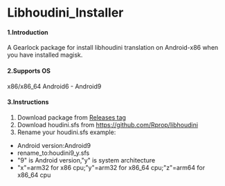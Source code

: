 # Libhoudini_Installer

#### 1.Introduction
A Gearlock package for install libhoudini translation on Android-x86 when you have installed magisk.

#### 2.Supports OS
x86/x86_64 Android6 - Android9

#### 3.Instructions

1.  Download package from [Releases tag](https://github.com/natsumerinchan/Libhoudini_Installer/releases)
2.  Download houdini.sfs from https://github.com/Rprop/libhoudini
3.  Rename your houdini.sfs 
 example:

- Android version:Android9
- rename_to:houdini9_y.sfs
- "9" is Android version,"y" is system architecture
- "x"=arm32 for x86 cpu;"y"=arm32 for x86_64 cpu;"z"=arm64 for x86_64 cpu
